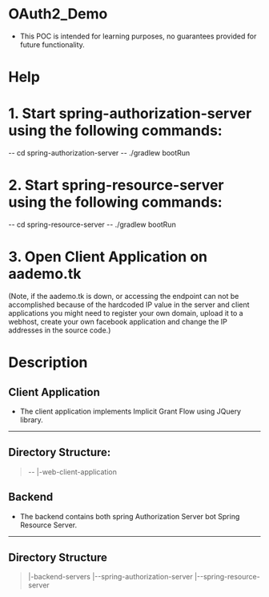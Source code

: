 # OAuth2_Demo
- This POC is intended for learning purposes, no guarantees provided for future functionality.

# Help
# 1. Start spring-authorization-server using the following commands:

-- cd spring-authorization-server
-- ./gradlew bootRun

# 2. Start spring-resource-server using the following commands:
-- cd spring-resource-server
-- ./gradlew bootRun

# 3. Open Client Application on aademo.tk
(Note, if the aademo.tk is down, or accessing the endpoint can not be accomplished because of the hardcoded IP value
in the server and client applications you might need to register your own domain, upload it to a webhost, create your own facebook application and change the IP addresses in the source code.)

# Description

Client Application
-------------------------------
- The client application implements Implicit Grant Flow using JQuery library.
-------------------------------
Directory Structure:
-------------------------------
> -- |-web-client-application


Backend
-------------------------------
- The backend contains both spring Authorization Server bot Spring Resource Server.
-------------------------------
Directory Structure
-------------------------------
> |-backend-servers
> |--spring-authorization-server
> |--spring-resource-server
